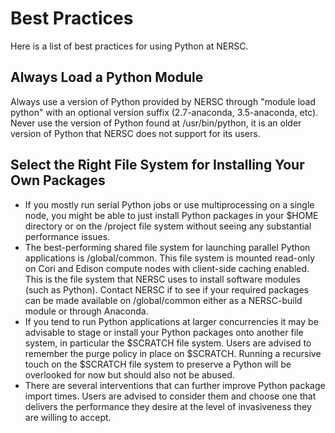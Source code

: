 
# Best Practices

Here is a list of best practices for using Python at NERSC.

## Always Load a Python Module

Always use a version of Python provided by NERSC through "module load python" with an optional version suffix (2.7-anaconda, 3.5-anaconda, etc).
Never use the version of Python found at /usr/bin/python, it is an older version of Python that NERSC does not support for its users.

## Select the Right File System for Installing Your Own Packages

* If you mostly run serial Python jobs or use multiprocessing on a single node, you might be able to just install Python packages in your $HOME directory or on the /project file system without seeing any substantial performance issues.
* The best-performing shared file system for launching parallel Python applications is /global/common.
This file system is mounted read-only on Cori and Edison compute nodes with client-side caching enabled.
This is the file system that NERSC uses to install software modules (such as Python).
Contact NERSC if to see if your required packages can be made available on /global/common either as a NERSC-build module or through Anaconda.
* If you tend to run Python applications at larger concurrencies it may be advisable to stage or install your Python packages onto another file system, in particular the $SCRATCH file system.
Users are advised to remember the purge policy in place on $SCRATCH.
Running a recursive touch on the $SCRATCH file system to preserve a Python will be overlooked for now but should also not be abused.
* There are several interventions that can further improve Python package import times.
Users are advised to consider them and choose one that delivers the performance they desire at the level of invasiveness they are willing to accept.
